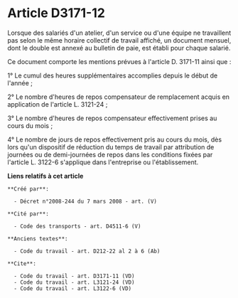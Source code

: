 # Article D3171-12

Lorsque des salariés d'un atelier, d'un service ou d'une équipe ne travaillent pas selon le même horaire collectif de travail
affiché, un document mensuel, dont le double est annexé au bulletin de paie, est établi pour chaque salarié. 

Ce document comporte les mentions prévues à l'article D. 3171-11 ainsi que : 

1° Le cumul des heures supplémentaires accomplies depuis le début de l'année ; 

2° Le nombre d'heures de repos compensateur de remplacement acquis en application de l'article L. 3121-24 ; 

3° Le nombre d'heures de repos compensateur effectivement prises au cours du mois ; 

4° Le nombre de jours de repos effectivement pris au cours du mois, dès lors qu'un dispositif de réduction du temps de
travail par attribution de journées ou de demi-journées de repos dans les conditions fixées par l'article L. 3122-6
s'applique dans l'entreprise ou l'établissement.

**Liens relatifs à cet article**

	**Créé par**:

	  - Décret n°2008-244 du 7 mars 2008 - art. (V)

	**Cité par**:

	  - Code des transports - art. D4511-6 (V)

	**Anciens textes**:

	  - Code du travail - art. D212-22 al 2 à 6 (Ab)

	**Cite**:

	  - Code du travail - art. D3171-11 (VD)
	  - Code du travail - art. L3121-24 (VD)
	  - Code du travail - art. L3122-6 (VD)
